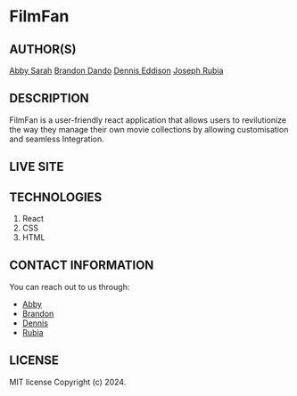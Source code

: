 # FilmFan

## AUTHOR(S)
[Abby Sarah](https://github.com/mendarr)
[Brandon Dando](https://github.com/djBrandy)
[Dennis Eddison](https://github.com/Partycrusher546)
[Joseph Rubia](https://github.com/jrubiaaaa)

## DESCRIPTION
FilmFan is a user-friendly react application that allows users to revilutionize the way they manage their own movie collections by allowing customisation and seamless Integration.

## LIVE SITE


## TECHNOLOGIES
1. React
2. CSS
3. HTML

## CONTACT INFORMATION
You can reach out to us through:
- [Abby](mailto:sarahabby541@gmail.com)
- [Brandon](mailto:dandobrandon0@gmail.com)
- [Dennis](mailto:muthonidennis546@gmail.com)
- [Rubia](mailto:rubiaj3206@gmail.com)

## LICENSE
MIT license
Copyright (c) 2024.